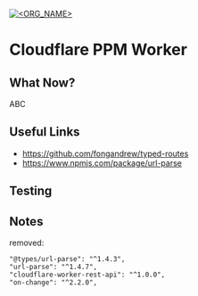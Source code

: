 [![<ORG_NAME>](https://circleci.com/gh/adamjakab/PPM-Cloudflare-Worker.svg?style=shield)](https://circleci.com/gh/adamjakab/PPM-Cloudflare-Worker)

Cloudflare PPM Worker
========================


What Now?
---------
ABC

Useful Links
------------
- https://github.com/fongandrew/typed-routes
- https://www.npmjs.com/package/url-parse



Testing
--------

Notes
------------
removed:

    "@types/url-parse": "^1.4.3",
    "url-parse": "^1.4.7",
    "cloudflare-worker-rest-api": "^1.0.0",
    "on-change": "^2.2.0",